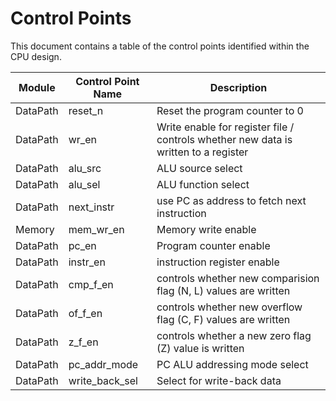 # Control Points 
This document contains a table of the control points identified within the 
CPU design.

| Module | Control Point Name  | Description | 
| --------------- | --------------- | --------------- |
| DataPath | reset_n | Reset the program counter to 0 |
| DataPath | wr_en | Write enable for register file / controls whether new data is written to a register |
| DataPath | alu_src | ALU source select |
| DataPath | alu_sel | ALU function select |
| DataPath | next_instr | use PC as address to fetch next instruction |
| Memory | mem_wr_en | Memory write enable |
| DataPath | pc_en | Program counter enable |
| DataPath | instr_en | instruction register enable |
| DataPath | cmp_f_en | controls whether new comparision flag (N, L) values are written |
| DataPath | of_f_en | controls whether new overflow flag (C, F) values are written |
| DataPath | z_f_en | controls whether a new zero flag (Z) value is written |
| DataPath | pc_addr_mode | PC ALU addressing mode select |
| DataPath | write_back_sel | Select for write-back data |
